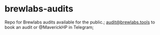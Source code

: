 # brewlabs-audits
Repo for Brewlabs audits available for the public.;
audit@brewlabs.tools to book an audit or @MaverickHP in Telegram;
